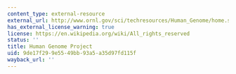 ```yaml
---
content_type: external-resource
external_url: http://www.ornl.gov/sci/techresources/Human_Genome/home.shtml
has_external_license_warning: true
license: https://en.wikipedia.org/wiki/All_rights_reserved
status: ''
title: Human Genome Project
uid: 9de17f29-9e55-49bb-93a5-a35d97fd115f
wayback_url: ''
---
```

